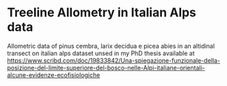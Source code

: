 # Treeline Allometry in Italian Alps data
Allometric data of pinus cembra, larix decidua e picea abies in an altidinal transect on italian alps dataset unsed in my PhD thesis available at https://www.scribd.com/doc/19833842/Una-spiegazione-funzionale-della-posizione-del-limite-superiore-del-bosco-nelle-Alpi-italiane-orientali-alcune-evidenze-ecofisiologiche
